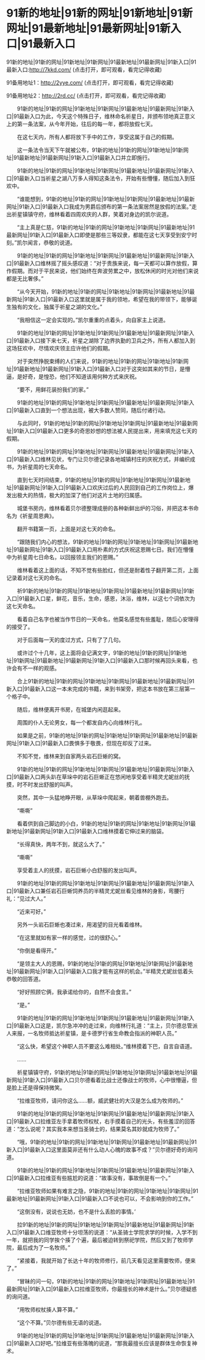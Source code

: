 # 91新的地址|91新的网址|91新地址|91新网址|91最新地址|91最新网址|91新入口|91最新入口



91新的地址|91新的网址|91新地址|91新网址|91最新地址|91最新网址|91新入口|91最新入口:http://7kkd.com/ (点击打开，即可观看，看完记得收藏)

91备用地址1：http://2yye.com/ (点击打开，即可观看，看完记得收藏)

91备用地址2：http://2rd.cc/ (点击打开，即可观看，看完记得收藏)








　　91新的地址|91新的网址|91新地址|91新网址|91最新地址|91最新网址|91新入口|91最新入口为此，今天这个特殊日子，维林命名祈星日，并颁布领地真正意义上的第一条法案，从今年开始，往后的每一年，都将放假七天。

　　在这七天内，所有人都将放下手中的工作，享受这属于自己的假期。

　　这一条法令当天下午就被公布，91新的地址|91新的网址|91新地址|91新网址|91最新地址|91最新网址|91新入口|91最新入口并立即施行。

　　91新的地址|91新的网址|91新地址|91新网址|91最新地址|91最新网址|91新入口|91最新入口当祈星之湖八万多人得知这条法令，开始有些懵懂，随后加入到狂欢中。

　　“谁能想到，91新的地址|91新的网址|91新地址|91新网址|91最新地址|91最新网址|91新入口|91最新入口我成为男爵后颁布的第一条法案居然是放假的法案。”走出祈星镇镇守府，维林看着四周欢庆的人群，笑着对身边的凯尔说道。

　　“主上真是仁慈，91新的地址|91新的网址|91新地址|91新网址|91最新地址|91最新网址|91新入口|91最新入口即使是那些三等奴隶，都能在这七天享受到安宁时刻。”凯尔闻言，恭敬的说道。

　　91新的地址|91新的网址|91新地址|91新网址|91最新地址|91最新网址|91新入口|91最新入口维林摇了摇头感叹道：“对于贵族来说，每一天都可以算作放假，算作假期。而对于平民来说，他们始终在奔波劳累之中，放松休闲的时光对他们来说都是无比奢侈。”

　　“从今天开始，91新的地址|91新的网址|91新地址|91新网址|91最新地址|91最新网址|91新入口|91最新入口这里就是属于我的领地，希望在我的带领下，能够诞生独有的文化，独属于祈星之湖的文化。”

　　“我相信这一定会实现的。”凯尔重重的点着头，向自家主上说道。

　　91新的地址|91新的网址|91新地址|91新网址|91最新地址|91最新网址|91新入口|91最新入口接下来七天，祈星之湖除了边界执勤的卫兵之外，所有人都加入到这场狂欢中，尽情欢庆领主应许他们的假期。

　　对于突然挣脱束缚的人们来说，91新的地址|91新的网址|91新地址|91新网址|91最新地址|91最新网址|91新入口|91最新入口对于这突如其来的节日，是懵逼，是好奇，是惶恐，他们不知道该用何种方式来庆祝。

　　“要不，用鲜花装扮我们的家。”

　　91新的地址|91新的网址|91新地址|91新网址|91最新地址|91最新网址|91新入口|91最新入口直到一个想法出现，被大多数人赞同，随后付诸行动。

　　与此同时，91新的地址|91新的网址|91新地址|91新网址|91最新地址|91最新网址|91新入口|91最新入口更多的奇思妙想的想法被人民提出来，用来填充这七天的假期。

　　91新的地址|91新的网址|91新地址|91新网址|91最新地址|91最新网址|91新入口|91最新入口维林见状，专门让贝尔德记录各地城镇村庄的庆祝方式，并编织成书，为祈星周的七天命名。

　　直到七天时间结束，91新的地址|91新的网址|91新地址|91新网址|91最新地址|91最新网址|91新入口|91最新入口欢庆过后的人民回到自己的工作岗位上，爆发出极大的热情，极大的加深了他们对这片土地的归属感。

　　城堡书房内，维林看着贝尔德整理成册的各种新鲜出炉的习俗，并把这本书命名为《祈星周恩典》。

　　翻开书籍第一页，上面是对这七天的命名。

　　“跟随我们内心的想法，91新的地址|91新的网址|91新地址|91新网址|91最新地址|91最新网址|91新入口|91最新入口用朴素的方式庆祝这恩赐七日。我们在懵懂中为祈星周七日命名，以回报领主我们的恩赐。”

　　维林看着这上面的话，不知不觉有些脸红，但还是耐着性子翻开第二页，上面记录着对这七天的命名。

　　祈91新的地址|91新的网址|91新地址|91新网址|91最新地址|91最新网址|91新入口|91最新入口星，鲜花，音乐，生命，感恩，沐浴，维林，以这七个词依次为这七天命名。

　　看着自己名字也被当作节日的一天命名，他莫名感觉有些羞耻，随后心安理得的接受了。

　　对于后面每一天的度过方式，只有了了几句。

　　或许过个十几年，这上面将会记满文字，91新的地址|91新的网址|91新地址|91新网址|91最新地址|91最新网址|91新入口|91最新入口那时候再回头来看，也许会有不一样的观感。

　　合上91新的地址|91新的网址|91新地址|91新网址|91最新地址|91最新网址|91新入口|91最新入口这一本未完成的书籍，来到书架旁，把这本书放在第三层第一个格子中。

　　随后，维林便离开书房，在城堡内闲逛起来。

　　周围的仆人无论男女，每一个都发自内心向维林行礼。

　　如果是之前，91新的地址|91新的网址|91新地址|91新网址|91最新地址|91最新网址|91新入口|91最新入口畏惧多于敬畏，但现在却反了过来。

　　不知不觉，维林来到自家两头岩石巨蜥的窝。

　　91新的地址|91新的网址|91新地址|91新网址|91最新地址|91最新网址|91新入口|91最新入口两头趴在草垛中的岩石巨蜥正在悠闲地享受着半精灵尤妮丝的抚摸，时不时发出舒服的叫声。

　　突然，其中一头猛地睁开眼，从草垛中爬起来，朝着兽棚外跑去。

　　“嘶嘶”

　　看着供到自己脚边的小白，91新的地址|91新的网址|91新地址|91新网址|91最新地址|91最新网址|91新入口|91最新入口维林摸着它伸过来的脑袋。

　　“长得真快，两年不到，就这么大了。”

　　“嘶嘶”

　　享受着主人的抚摸，岩石巨蜥小白舒服的发出叫声。

　　91新的地址|91新的网址|91新地址|91新网址|91最新地址|91最新网址|91新入口|91最新入口兼任岩石巨蜥饲养员的半精灵尤妮丝看见维林的身影，弯腰行礼：“见过大人。”

　　“近来可好。”

　　另外一头岩石巨蜥也凑过来，用渴望的目光看着维林。

　　“在这里就如有家一样的感觉，过的很舒心。”

　　“你倒是看得开。”

　　“是领主大人的恩赐，91新的地址|91新的网址|91新地址|91新网址|91最新地址|91最新网址|91新入口|91最新入口我才能有这样的机会。”半精灵尤妮丝低着头恭敬的回答道。

　　“好好照顾它俩，我承诺给你的，自然不会食言。”

　　“是。”

　　91新的地址|91新的网址|91新地址|91新网址|91最新地址|91最新网址|91新入口|91最新入口这是，凯尔急冲冲的走过来，向维林行礼道：“主上，贝尔德总管派人来报，一名牧师抵达祈星镇，是卡德罗行省生命教会指派的神职人员。”

　　“这么快，希望这个神职人员不要这么难相处。”维林摸着下巴，自言自语道。

　　……

　　祈星镇镇守府，91新的地址|91新的网址|91新地址|91新网址|91最新地址|91最新网址|91新入口|91最新入口贝尔德看着比战士还像战士的牧师，心中很懵逼，但是脸上还是得保持微笑。

　　“拉维亚牧师，请问你这么……额，威武健壮的大汉是怎么成为牧师的。”

　　91新的地址|91新的网址|91新地址|91新网址|91最新地址|91最新网址|91新入口|91最新入口拉维亚左手拿着牧师权杖，右手摸着自己的光头，有些羞涩的回答道：“怎么说呢？其实我本来想当圣骑士的，结果莫名其妙就成为牧师了。”

　　“哦，91新的地址|91新的网址|91新地址|91新网址|91最新地址|91最新网址|91新入口|91最新入口这里面莫非还有什么动人心魄的故事不成？”贝尔德好奇的询问道。

　　91新的地址|91新的网址|91新地址|91新网址|91最新地址|91最新网址|91新入口|91最新入口拉维亚有些尴尬的说道：“故事没有，事故倒是有一个。”

　　“拉维亚牧师如果有难言之隐，91新的地址|91新的网址|91新地址|91新网址|91最新地址|91最新网址|91新入口|91最新入口不说也可以，不会影响到你的工作。”

　　“这倒没有，说说也无妨，也不是什么丢脸的事情。’

　　拉91新的地址|91新的网址|91新地址|91新网址|91最新地址|91最新网址|91新入口|91最新入口维亚牧师十分坦荡的说道：“从圣骑士学院求学的时候，入学不到一年，就把我的同学挨个揍了个遍，最后被迫转到祭祀学院，然后又到了牧师学院，最后成为了一名牧师。”

　　“紧接着，我就开始了长达十年的牧师修行，前几天看见这里需要牧师，便来了。”

　　“冒昧的问一句，91新的地址|91新的网址|91新地址|91新网址|91最新地址|91最新网址|91新入口|91最新入口拉维亚牧师，你最擅长的神术是什么。”贝尔德疑惑的询问道。

　　“用牧师权杖揍人算不算。”

　　“这个不算。”贝尔德有些无语的说道。

　　91新的地址|91新的网址|91新地址|91新网址|91最新地址|91最新网址|91新入口|91最新入口好吧。”拉维亚有些落魄的说道，“那我最擅长应该是群体生命恢复神术。



